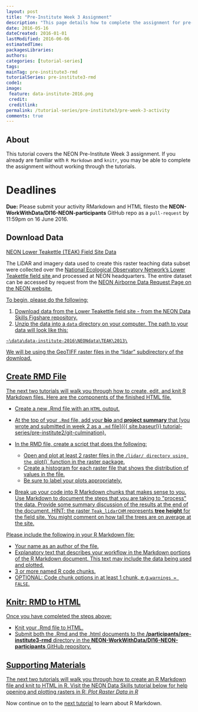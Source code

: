 ```yaml
---
layout: post
title: "Pre-Institute Week 3 Assignment"
description: "This page details how to complete the assignment for pre-Institute week 3."
date: 2016-05-16
dateCreated: 2016-01-01
lastModified: 2016-06-06
estimatedTime:
packagesLibraries:
authors:
categories: [tutorial-series]
tags:
mainTag: pre-institute3-rmd
tutorialSeries: pre-institute3-rmd
code1:
image:
 feature: data-institute-2016.png
 credit:
 creditlink:
permalink: /tutorial-series/pre-institute3/pre-week-3-activity
comments: true
---
```


## About
This tutorial covers the NEON Pre-Institute Week 3 assignment. If you already
are familiar with `R Markdown` and `knitr`, you may be able to complete the 
assignment without working through the tutorials. 

<div id="objectives" markdown="1">

# Deadlines
**Due:** Please submit your activity RMarkdown and HTML filesto the
**NEON-WorkWithData/DI16-NEON-participants** GitHub repo as a `pull-request`
by 11:59pm on 16 June 2016.

## Download Data

<a class="btn btn-success" href="https://ndownloader.figshare.com/files/5282317" 
target="_blank">NEON Lower Teakettle (TEAK) Field Site Data</a>

The LiDAR and imagery data used to create this raster teaching data subset were 
collected over the 
<a href="http://www.neonscience.org/" target="_blank">National Ecological Observatory Network’s </a>
<a href="http://www.neonscience.org/science-design/field-sites/lower-teakettle" target="_blank">Lower Teakettle field site </a>
and processed at NEON 
headquarters. The entire dataset can be accessed by request from the 
<a href="http://www.neonscience.org/data-resources/get-data/airborne-data" target="_blank"> NEON Airborne Data Request Page on the NEON website.

</div>


To begin, please do the following:

1. Download data from the Lower Teakettle field site - from the NEON Data Skills 
Figshare repository.
2. Unzip the data into a `data` directory on your computer. The path to your data 
will look like this:

`~\data\data-institute-2016\NEONdata\TEAK\2013\`

We will be using the GeoTIFF raster files in the “lidar” subdirectory of the 
download.

## Create RMD File

The next two tutorials will walk you through how to create, edit, and knit 
R Markdown files. Here are the components of the finished HTML file. 

* Create a new .Rmd file with an `HTML` output. 
* At the top of your `.Rmd` file, add your **bio** and **project summary**
that [you wrote and submitted in week 2 as a `.md` file]({{ site.baseurl}} tutorial-series/pre-institute2/git-culmination). 

* In the RMD file, create a script that does the following: 

  * Open and plot at least 2 raster files in the `/lidar/ directory using the `plot()` 
  function in the raster package.
  * Create a histogram for each raster file that shows the distribution of values 
  in the file.
  * Be sure to label your plots appropriately.
  
* Break up your code into R Markdown chunks that makes sense to you. Use Markdown to 
document the steps that you are taking to "process" the data. Provide some summary
discussion of the results at the end of the document. HINT: the raster `Teak_lidarCHM` 
represents **tree height** for the field site. You might comment on how tall the 
trees are on average at the site.

Please include the following in your R Markdown file:

* Your name as an author of the file.
* Explanatory text that describes your workflow in the Markdown portions of the
R Markdown document. This text may include the data being used and plotted.
* 3 or more named R code chunks.
* OPTIONAL: Code chunk options in at least 1 chunk, e.g.`warnings = FALSE`.

## Knitr: RMD to HTML

Once you have completed the steps above:

* Knit your .Rmd file to HTML. 
* Submit both the .Rmd and the .html documents to the 
**/participants/pre-institute3-rmd** directory in the 
**NEON-WorkWithData/DI16-NEON-participants** GitHub repository.

## Supporting Materials

The next two tutorials will walk you through how to create an R Markdown file 
and knit to HTML in R. Visit the NEON Data Skills tutorial below for help 
opening and plotting rasters in R: <a href="http://neondataskills.org/R/Plot-Rasters-In-R/" target="_blank">*Plot Raster Data in R*</a> 


Now continue on to the
[next tutorial]({{site.baseurl}}/tutorial-series/pre-institute3/rmd03)
to learn about R Markdown.
